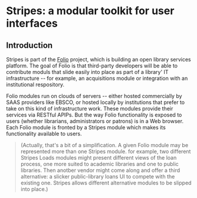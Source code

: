 Stripes: a modular toolkit for user interfaces
==============================================

Introduction
------------

Stripes is part of the [Folio](http://www.folio.org/) project, which
is building an open library services platform. The goal of Folio is
that third-party developers will be able to contribute moduls that
slide easily into place as part of a library' IT infrastructure -- for
example, an acquisitions module or integration with an institutional
respository.

Folio modules run on clouds of servers -- either hosted commercially
by SAAS providers like EBSCO, or hosted locally by institutions that
prefer to take on this kind of infrastructure work. These modules
provide their services via RESTful APIPs. But the way Folio
functionality is exposed to users (whether librarians, administrators
or patrons) is in a Web browser. Each Folio module is fronted by a
Stripes module which makes its functionality available to users.

> (Actually, that's a bit of a simplification. A given Folio module
> may be represented more than one Stripes module. for example, two
> different Stripes Loads modules might present different views of the
> loan process, one more suited to academic libraries and one to
> public libraries. Then anotber vendor might come along and offer a
> third alternative: a slicker public-library loans UI to compete with
> the existing one. Stripes allows different alternative modules to be
> slipped into place.)

